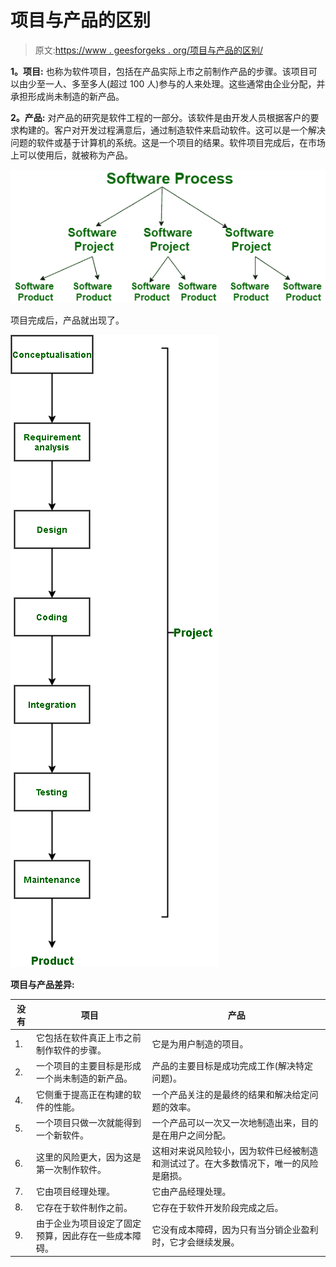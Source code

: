 # 项目与产品的区别

> 原文:[https://www . geesforgeks . org/项目与产品的区别/](https://www.geeksforgeeks.org/difference-between-project-and-product/)

**1。项目:**
也称为软件项目，包括在产品实际上市之前制作产品的步骤。该项目可以由少至一人、多至多人(超过 100 人)参与的人来处理。这些通常由企业分配，并承担形成尚未制造的新产品。

**2。产品:**
对产品的研究是软件工程的一部分。该软件是由开发人员根据客户的要求构建的。客户对开发过程满意后，通过制造软件来启动软件。这可以是一个解决问题的软件或基于计算机的系统。这是一个项目的结果。软件项目完成后，在市场上可以使用后，就被称为产品。

![](img/4d35550483b4699e4f459ab7de084dc8.png)

项目完成后，产品就出现了。

![](img/2e2389ed3cc78016c512b9bb8ff895fa.png)

**项目与产品差异:**

<center>

| 没有 | 项目 | 产品 |
| --- | --- | --- |
| 1. | 它包括在软件真正上市之前制作软件的步骤。 | 它是为用户制造的项目。 |
| 2. | 一个项目的主要目标是形成一个尚未制造的新产品。 | 产品的主要目标是成功完成工作(解决特定问题)。 | 3. | 项目正在进行，以形成一个新的软件。 | 产品是项目的最终产品。 |
| 4. | 它侧重于提高正在构建的软件的性能。 | 一个产品关注的是最终的结果和解决给定问题的效率。 |
| 5. | 一个项目只做一次就能得到一个新软件。 | 一个产品可以一次又一次地制造出来，目的是在用户之间分配。 |
| 6. | 这里的风险更大，因为这是第一次制作软件。 | 这相对来说风险较小，因为软件已经被制造和测试过了。在大多数情况下，唯一的风险是磨损。 |
| 7. | 它由项目经理处理。 | 它由产品经理处理。 |
| 8. | 它存在于软件制作之前。 | 它存在于软件开发阶段完成之后。 |
| 9. | 由于企业为项目设定了固定预算，因此存在一些成本障碍。 | 它没有成本障碍，因为只有当分销企业盈利时，它才会继续发展。 |

</center>